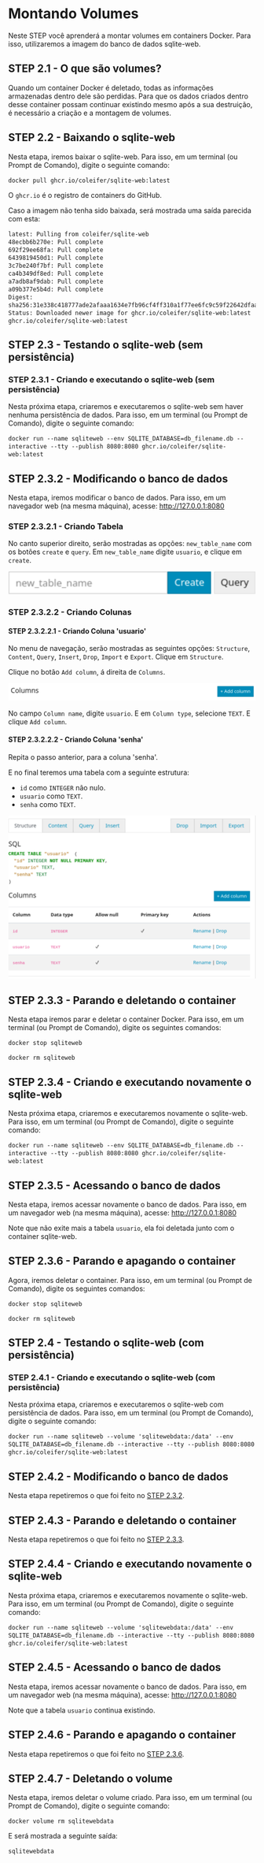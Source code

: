 # Montando Volumes

Neste STEP você aprenderá a montar volumes em containers Docker. Para isso, utilizaremos a imagem do banco de dados sqlite-web.

## STEP 2.1 - O que são volumes?

Quando um container Docker é deletado, todas as informações armazenadas dentro dele são perdidas. Para que os dados criados dentro desse container possam continuar existindo mesmo após a sua destruição, é necessário a criação e a montagem de volumes.

## STEP 2.2 - Baixando o sqlite-web

Nesta etapa, iremos baixar o sqlite-web. Para isso, em um terminal (ou Prompt de Comando), digite o seguinte comando:

```
docker pull ghcr.io/coleifer/sqlite-web:latest
```

O ```ghcr.io``` é o registro de containers do GitHub.

Caso a imagem não tenha sido baixada, será mostrada uma saída parecida com esta:

```
latest: Pulling from coleifer/sqlite-web
48ecbb6b270e: Pull complete 
692f29ee68fa: Pull complete 
6439819450d1: Pull complete 
3c7be240f7bf: Pull complete 
ca4b349df8ed: Pull complete 
a7adb8af9dab: Pull complete 
a09b377e5b4d: Pull complete 
Digest: sha256:31e338c418777ade2afaaa1634e7fb96cf4ff310a1f77ee6fc9c59f22642dfaa
Status: Downloaded newer image for ghcr.io/coleifer/sqlite-web:latest
ghcr.io/coleifer/sqlite-web:latest
```

## STEP 2.3 - Testando o sqlite-web (sem persistência)

### STEP 2.3.1 - Criando e executando o sqlite-web (sem persistência)

Nesta próxima etapa, criaremos e executaremos o sqlite-web sem haver nenhuma persistência de dados. Para isso, em um terminal (ou Prompt de Comando), digite o seguinte comando:

```
docker run --name sqliteweb --env SQLITE_DATABASE=db_filename.db --interactive --tty --publish 8080:8080 ghcr.io/coleifer/sqlite-web:latest
```

## STEP 2.3.2 - Modificando o banco de dados

Nesta etapa, iremos modificar o banco de dados. Para isso, em um navegador web (na mesma máquina), acesse: http://127.0.0.1:8080

### STEP 2.3.2.1 - Criando Tabela

No canto superior direito, serão mostradas as opções: ```new_table_name``` com os botões ```create``` e ```query```. Em ```new_table_name``` digite ```usuario```, e clique em ```create```.

<img src="../imagens/criacao-tabela-sqliteweb.png" alt="Captura de tela do canto superior direito do sqlite web, mostrando opção de criação de tabela.">

### STEP 2.3.2.2 - Criando Colunas

#### STEP 2.3.2.2.1 - Criando Coluna 'usuario'

No menu de navegação, serão mostradas as seguintes opções: ```Structure```, ```Content```, ```Query```, ```Insert```, ```Drop```, ```Import``` e ```Export```. Clique em ```Structure```.

Clique no botão ```Add column```, á direita de ```Columns```.

<img src="../imagens/criacao-coluna-sqliteweb.png" alt="Captura de tela do menu 'Structure' da tabela 'usuario' com o título 'Coluna' á direita com o botão 'Add column'."/>

No campo ```Column name```, digite ```usuario```. E em ```Column type```, selecione ```TEXT```. E clique ```Add column```.

#### STEP 2.3.2.2.2 - Criando Coluna 'senha'

Repita o passo anterior, para a coluna 'senha'.

E no final teremos uma tabela com a seguinte estrutura:
- ```id``` como ```INTEGER``` não nulo.
- ```usuario``` como ```TEXT```.
- ```senha``` como ```TEXT```.

<img src="../imagens/estrutura-tabela-usuario-sqliteweb.png" alt="Captura de tela do menu Captura de tela do menu 'Structure' da tabela 'usuario' com a estrutura criada."/>

## STEP 2.3.3 - Parando e deletando o container

Nesta etapa iremos parar e deletar o container Docker. Para isso, em um terminal (ou Prompt de Comando), digite os seguintes comandos:

```
docker stop sqliteweb
```

```
docker rm sqliteweb
```

## STEP 2.3.4 - Criando e executando novamente o sqlite-web

Nesta próxima etapa, criaremos e executaremos novamente o sqlite-web. Para isso, em um terminal (ou Prompt de Comando), digite o seguinte comando:

```
docker run --name sqliteweb --env SQLITE_DATABASE=db_filename.db --interactive --tty --publish 8080:8080 ghcr.io/coleifer/sqlite-web:latest
```

## STEP 2.3.5 - Acessando o banco de dados

Nesta etapa, iremos acessar novamente o banco de dados. Para isso, em um navegador web (na mesma máquina), acesse: http://127.0.0.1:8080

Note que não exite mais a tabela ```usuario```, ela foi deletada junto com o container sqlite-web.

## STEP 2.3.6 - Parando e apagando o container

Agora, iremos deletar o container. Para isso, em um terminal (ou Prompt de Comando), digite os seguintes comandos:

```
docker stop sqliteweb
```

```
docker rm sqliteweb
```

## STEP 2.4 - Testando o sqlite-web (com persistência)

### STEP 2.4.1 - Criando e executando o sqlite-web (com persistência)

Nesta próxima etapa, criaremos e executaremos o sqlite-web com persistência de dados. Para isso, em um terminal (ou Prompt de Comando), digite o seguinte comando:

```
docker run --name sqliteweb --volume 'sqlitewebdata:/data' --env SQLITE_DATABASE=db_filename.db --interactive --tty --publish 8080:8080 ghcr.io/coleifer/sqlite-web:latest
```

## STEP 2.4.2 - Modificando o banco de dados

Nesta etapa repetiremos o que foi feito no [STEP 2.3.2](#step-232---modificando-o-banco-de-dados).

## STEP 2.4.3 - Parando e deletando o container

Nesta etapa repetiremos o que foi feito no [STEP 2.3.3](#step-233---parando-e-deletando-o-container).

## STEP 2.4.4 - Criando e executando novamente o sqlite-web

Nesta próxima etapa, criaremos e executaremos novamente o sqlite-web. Para isso, em um terminal (ou Prompt de Comando), digite o seguinte comando:

```
docker run --name sqliteweb --volume 'sqlitewebdata:/data' --env SQLITE_DATABASE=db_filename.db --interactive --tty --publish 8080:8080 ghcr.io/coleifer/sqlite-web:latest
```

## STEP 2.4.5 - Acessando o banco de dados

Nesta etapa, iremos acessar novamente o banco de dados. Para isso, em um navegador web (na mesma máquina), acesse: http://127.0.0.1:8080

Note que a tabela ```usuario``` continua existindo.

## STEP 2.4.6 - Parando e apagando o container

Nesta etapa repetiremos o que foi feito no [STEP 2.3.6](#step-236---parando-e-apagando-o-container).

## STEP 2.4.7 - Deletando o volume

Nesta etapa, iremos deletar o volume criado. Para isso, em um terminal (ou Prompt de Comando), digite o seguinte comando:

```
docker volume rm sqlitewebdata 
```

E será mostrada a seguínte saída:
```
sqlitewebdata
```